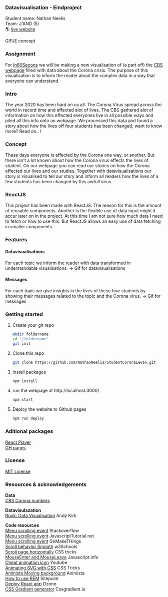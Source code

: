 ### Datavisualisation - Eindproject
Student name: Nathan Neelis  
Team: J'AND (5)  
:earth_americas: [live website](https://nathanneelis.github.io/StudentCoronaLeven/index.html)

<!-- ![concept](https://user-images.githubusercontent.com/55492381/100350696-8ed35780-2fea-11eb-9783-71df85106a75.gif)  -->
GIFJE concept  


### Assignment
For [In60Secons](https://www.in60seconds.nl/) we will be making a new visualisation of (a part off) the [CBS webpage](https://www.cbs.nl/nl-nl/dossier/cbs-cijfers-coronacrisis) filled with data about the Corona crisis. The purpose of this visualisation is to inform the reader about the complex data in a way that everyone can understand.

### Intro
The year 2020 has been hard on us all. The Corona Virus spread across the world in record time and effected alot of lives. The CBS gathered alot of information on how this effected everyones live in all possible ways and piled all this info onto an webpage. We processed this data and found a story about how the lives off four students has been changed, want to know more? Read on.. !

### Concept
These days everyone is effected by the Corona one way, or another. But there isn't a lot known about how the Corona virus effects the lives of student. 
On our webpage you can read our stories on how the Corona effected our lives and our studies. Together with datavisualisations our story is visualised to tell our story and inform all readers how the lives of a few students has been changed by this awfull virus.
  

### ReactJS
This project has been made with ReactJS. The reason for this is the amount of reusable components. Another is the flexible use of data input might it accur later on in the project. At this time I am not sure how much data I need to fetch or how to use this. But ReactJS allows an easy use of data fetching in smaller components.

### Features
#### Datavisualisations
For each topic we inform the reader with data transformed in understandable visualisations.
-> Gif for datavisualisations

#### Messages
For each topic we give insights in the lives of these four students by showing their messages related to the topic and the Corona virus. 
-> Gif for messages


### Getting started

1. Create your git repo  
    ```bash
    mkdir foldername  
    cd "/foldername"  
    git init  
    ```  

2. Clone this repo  
    ```bash
    git clone https://github.com/NathanNeelis/StudentCoronaLeven.git
    ```   

3. install packages  
    ```bash
    npm install
    ```  

4. run the webpage at http://localhost:3000/
    ```bash
    npm start
    ```  

4. Deploy the website to Github pages
    ```bash
    npm run deploy
    ```  

### Aditional packages
[React Player](https://www.npmjs.com/package/react-player)  
[GH pages](https://www.npmjs.com/package/gh-pages)  

### License
[MIT License](https://github.com/NathanNeelis/frontend-applications/blob/master/LICENSE)   

### Resources & acknowledgements

**Data**  
[CBS Corona numbers](https://www.cbs.nl/nl-nl/dossier/cbs-cijfers-coronacrisis)  

**Datavisulazation**  
[Book: Data Visualisation](https://www.bookdepository.com/Data-Visualisation-Andy-Kirk/9781526468925) Andy Kirk  
  
**Code resources**  
[Menu scrolling event](https://stackoverflow.com/questions/52025615/vanilla-js-change-active-state-of-links-when-scrolling-refactoring) Stackoverflow    
[Menu scrolling event](https://www.javascripttutorial.net/dom/css/check-if-an-element-is-visible-in-the-viewport/#:~:text=Demo-,Summary,in%20the%20viewport%20or%20not.) JavascriptTutorial.net  
[Menu scrolling event](https://gomakethings.com/how-to-test-if-an-element-is-in-the-viewport-with-vanilla-javascript/) GoMakeTHings    
[Scroll behavior Smooth](https://www.w3schools.com/howto/howto_css_smooth_scroll.asp) w3Schools  
[Scroll page horizontally](https://css-tricks.com/snippets/jquery/horz-scroll-with-mouse-wheel/) CSS tricks  
[MouseEnter and MouseLeave](https://javascript.info/mousemove-mouseover-mouseout-mouseenter-mouseleave) Javascript.info   
[Cheat animation icon](https://www.youtube.com/watch?v=WCKrji3SRW0&t=482s) Youtube   
[Animating SVG with CSS](https://css-tricks.com/animating-svg-css/) CSS Tricks  
[Animista Moving background](https://animista.net/play/background/bg-pan/bg-pan-left) Animista  
[How to use REM](https://www.sitepoint.com/understanding-and-using-rem-units-in-css/#:~:text=16px%20%3D%201rem%20(base),24px%20%3D%201.5rem) Sitepoint  
[Deploy React app](https://dzone.com/articles/how-to-deploy-react-apps-for-free-with-github-page) Dzone  
[CSS Gradient generator](https://cssgradient.io/) Cssgradient.io  